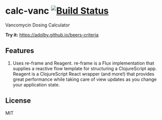# calc-vanc [![Build Status](https://travis-ci.org/adolby/calc-vanc.svg?branch=master)](https://travis-ci.org/adolby/calc-vanc)
Vancomycin Dosing Calculator

**Try it:** https://adolby.github.io/beers-criteria

## Features
1. Uses re-frame and Reagent. re-frame is a Flux implementation that supplies a reactive flow template for structuring a ClojureScript app. Reagent is a ClojureScript React wrapper (and more!) that provides great performance while taking care of view updates as you change your application state.

## License
MIT
